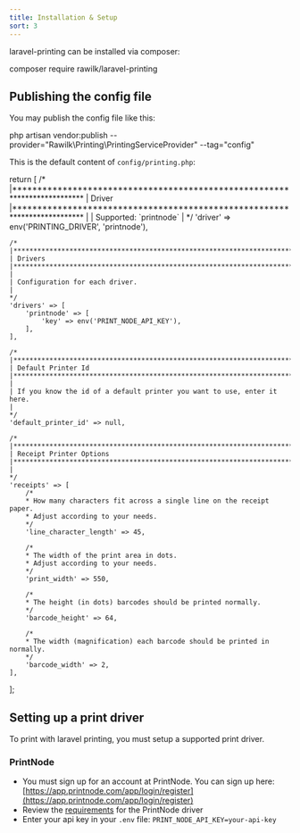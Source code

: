 ```yaml
---
title: Installation & Setup
sort: 3
---
```


laravel-printing can be installed via composer:

<x-code lang="bash">composer require rawilk/laravel-printing</x-code>

## Publishing the config file

You may publish the config file like this:

<x-code lang="bash">php artisan vendor:publish --provider="Rawilk\Printing\PrintingServiceProvider" --tag="config"</x-code>

This is the default content of `config/printing.php`:

<x-code lang="php">
return [
    /*
    |**************************************************************************
    | Driver
    |**************************************************************************
    |
    | Supported: `printnode`
    |
    */
    'driver' => env('PRINTING_DRIVER', 'printnode'),

    /*
    |**************************************************************************
    | Drivers
    |**************************************************************************
    |
    | Configuration for each driver.
    |
    */
    'drivers' => [
        'printnode' => [
            'key' => env('PRINT_NODE_API_KEY'),
        ],
    ],

    /*
    |**************************************************************************
    | Default Printer Id
    |**************************************************************************
    |
    | If you know the id of a default printer you want to use, enter it here.
    |
    */
    'default_printer_id' => null,

    /*
    |**************************************************************************
    | Receipt Printer Options
    |**************************************************************************
    |
    */
    'receipts' => [
        /*
        * How many characters fit across a single line on the receipt paper.
        * Adjust according to your needs.
        */
        'line_character_length' => 45,

        /*
        * The width of the print area in dots.
        * Adjust according to your needs.
        */
        'print_width' => 550,

        /*
        * The height (in dots) barcodes should be printed normally.
        */
        'barcode_height' => 64,

        /*
        * The width (magnification) each barcode should be printed in normally.
        */
        'barcode_width' => 2,
    ],
];
</x-code>

## Setting up a print driver

To print with laravel printing, you must setup a supported print driver.

### PrintNode
- You must sign up for an account at PrintNode. You can sign up here: [https://app.printnode.com/app/login/register](https://app.printnode.com/app/login/register)
- Review the [requirements](/laravel-printing/v1/requirements#printnode) for the PrintNode driver
- Enter your api key in your `.env` file: `PRINT_NODE_API_KEY=your-api-key`
